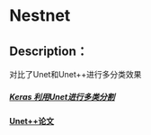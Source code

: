 # Nestnet
## Description：
对比了Unet和Unet++进行多分类效果
##### [Keras 利用Unet进行多类分割](https://blog.csdn.net/lawenceray/article/details/97391350#comments) 
#### [Unet++论文](https://github.com/MrGiovanni/UNetPlusPlus)




